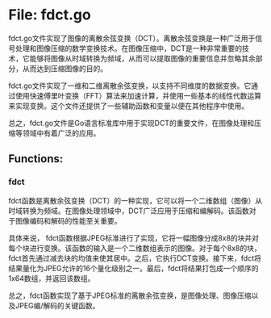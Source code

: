 # File: fdct.go

fdct.go文件实现了图像的离散余弦变换（DCT）。离散余弦变换是一种广泛用于信号处理和图像压缩的数学变换技术。在图像压缩中，DCT是一种非常重要的技术，它能够将图像从时域转换为频域，从而可以提取图像的重要信息并忽略其余部分，从而达到压缩图像的目的。

fdct.go文件实现了一维和二维离散余弦变换，以支持不同维度的数据变换。它通过使用快速傅里叶变换（FFT）算法来加速计算，并使用一些基本的线性代数运算来实现变换。这个文件还提供了一些辅助函数和变量以便在其他程序中使用。

总之，fdct.go文件是Go语言标准库中用于实现DCT的重要文件，在图像处理和压缩等领域中有着广泛的应用。

## Functions:

### fdct

fdct函数是离散余弦变换（DCT）的一种实现，它可以将一个二维数组（图像）从时域转换为频域。在图像处理领域中，DCT广泛应用于压缩和编解码。该函数对于图像编码和解码的性能至关重要。

具体来说， fdct函数根据JPEG标准进行了实现，它将一幅图像分成8x8的块并对每个块进行变换。该函数的输入是一个二维数组表示的图像。对于每个8x8的块，fdct首先通过减去块的均值来使其居中。之后，它执行DCT变换。接下来，fdct将结果量化为JPEG允许的16个量化级别之一。最后，fdct将结果打包成一个顺序的1x64数组，并返回该数组。

总之，fdct函数实现了基于JPEG标准的离散余弦变换，是图像处理、图像压缩以及JPEG编/解码的关键函数。



